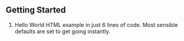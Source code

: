 ## Getting Started

1. Hello World HTML example in just 6 lines of code. Most sensible defaults are set to get going instantly.